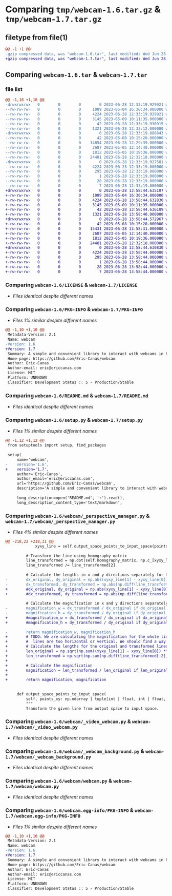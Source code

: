 # Comparing `tmp/webcam-1.6.tar.gz` & `tmp/webcam-1.7.tar.gz`

## filetype from file(1)

```diff
@@ -1 +1 @@
-gzip compressed data, was "webcam-1.6.tar", last modified: Wed Jun 28 12:33:19 2023, max compression
+gzip compressed data, was "webcam-1.7.tar", last modified: Wed Jun 28 13:58:44 2023, max compression
```

## Comparing `webcam-1.6.tar` & `webcam-1.7.tar`

### file list

```diff
@@ -1,18 +1,18 @@
-drwxrwxrwx   0        0        0        0 2023-06-28 12:33:19.929921 webcam-1.6/
--rw-rw-rw-   0        0        0     1089 2023-05-04 16:30:34.000000 webcam-1.6/LICENSE
--rw-rw-rw-   0        0        0     4224 2023-06-28 12:33:19.929921 webcam-1.6/PKG-INFO
--rw-rw-rw-   0        0        0     3145 2023-05-09 10:11:35.000000 webcam-1.6/README.md
--rw-rw-rw-   0        0        0       42 2023-06-28 12:33:19.930915 webcam-1.6/setup.cfg
--rw-rw-rw-   0        0        0     1321 2023-06-28 12:33:12.000000 webcam-1.6/setup.py
-drwxrwxrwx   0        0        0        0 2023-06-28 12:33:19.888843 webcam-1.6/webcam/
--rw-rw-rw-   0        0        0       42 2023-05-08 10:15:20.000000 webcam-1.6/webcam/__init__.py
--rw-rw-rw-   0        0        0    14854 2023-06-28 12:29:39.000000 webcam-1.6/webcam/_perspective_manager.py
--rw-rw-rw-   0        0        0     2687 2023-05-05 12:14:40.000000 webcam-1.6/webcam/_video_webcam.py
--rw-rw-rw-   0        0        0     1812 2023-05-05 10:19:36.000000 webcam-1.6/webcam/_webcam_background.py
--rw-rw-rw-   0        0        0    24481 2023-06-28 12:32:18.000000 webcam-1.6/webcam/webcam.py
-drwxrwxrwx   0        0        0        0 2023-06-28 12:33:19.927581 webcam-1.6/webcam.egg-info/
--rw-rw-rw-   0        0        0     4224 2023-06-28 12:33:19.000000 webcam-1.6/webcam.egg-info/PKG-INFO
--rw-rw-rw-   0        0        0      295 2023-06-28 12:33:19.000000 webcam-1.6/webcam.egg-info/SOURCES.txt
--rw-rw-rw-   0        0        0        1 2023-06-28 12:33:19.000000 webcam-1.6/webcam.egg-info/dependency_links.txt
--rw-rw-rw-   0        0        0       28 2023-06-28 12:33:19.000000 webcam-1.6/webcam.egg-info/requires.txt
--rw-rw-rw-   0        0        0        7 2023-06-28 12:33:19.000000 webcam-1.6/webcam.egg-info/top_level.txt
+drwxrwxrwx   0        0        0        0 2023-06-28 13:58:44.635107 webcam-1.7/
+-rw-rw-rw-   0        0        0     1089 2023-05-04 16:30:34.000000 webcam-1.7/LICENSE
+-rw-rw-rw-   0        0        0     4224 2023-06-28 13:58:44.632830 webcam-1.7/PKG-INFO
+-rw-rw-rw-   0        0        0     3145 2023-05-09 10:11:35.000000 webcam-1.7/README.md
+-rw-rw-rw-   0        0        0       42 2023-06-28 13:58:44.636109 webcam-1.7/setup.cfg
+-rw-rw-rw-   0        0        0     1321 2023-06-28 13:58:40.000000 webcam-1.7/setup.py
+drwxrwxrwx   0        0        0        0 2023-06-28 13:58:44.572967 webcam-1.7/webcam/
+-rw-rw-rw-   0        0        0       42 2023-05-08 10:15:20.000000 webcam-1.7/webcam/__init__.py
+-rw-rw-rw-   0        0        0    15431 2023-06-28 13:58:31.000000 webcam-1.7/webcam/_perspective_manager.py
+-rw-rw-rw-   0        0        0     2687 2023-05-05 12:14:40.000000 webcam-1.7/webcam/_video_webcam.py
+-rw-rw-rw-   0        0        0     1812 2023-05-05 10:19:36.000000 webcam-1.7/webcam/_webcam_background.py
+-rw-rw-rw-   0        0        0    24481 2023-06-28 12:32:18.000000 webcam-1.7/webcam/webcam.py
+drwxrwxrwx   0        0        0        0 2023-06-28 13:58:44.630830 webcam-1.7/webcam.egg-info/
+-rw-rw-rw-   0        0        0     4224 2023-06-28 13:58:44.000000 webcam-1.7/webcam.egg-info/PKG-INFO
+-rw-rw-rw-   0        0        0      295 2023-06-28 13:58:44.000000 webcam-1.7/webcam.egg-info/SOURCES.txt
+-rw-rw-rw-   0        0        0        1 2023-06-28 13:58:44.000000 webcam-1.7/webcam.egg-info/dependency_links.txt
+-rw-rw-rw-   0        0        0       28 2023-06-28 13:58:44.000000 webcam-1.7/webcam.egg-info/requires.txt
+-rw-rw-rw-   0        0        0        7 2023-06-28 13:58:44.000000 webcam-1.7/webcam.egg-info/top_level.txt
```

### Comparing `webcam-1.6/LICENSE` & `webcam-1.7/LICENSE`

 * *Files identical despite different names*

### Comparing `webcam-1.6/PKG-INFO` & `webcam-1.7/PKG-INFO`

 * *Files 1% similar despite different names*

```diff
@@ -1,10 +1,10 @@
 Metadata-Version: 2.1
 Name: webcam
-Version: 1.6
+Version: 1.7
 Summary: A simple and convenient library to interact with webcams in Python without having to address Hardware Limitations
 Home-page: https://github.com/Eric-Canas/webcam
 Author: Eric-Canas
 Author-email: eric@ericcanas.com
 License: MIT
 Platform: UNKNOWN
 Classifier: Development Status :: 5 - Production/Stable
```

### Comparing `webcam-1.6/README.md` & `webcam-1.7/README.md`

 * *Files identical despite different names*

### Comparing `webcam-1.6/setup.py` & `webcam-1.7/setup.py`

 * *Files 1% similar despite different names*

```diff
@@ -1,12 +1,12 @@
 from setuptools import setup, find_packages
 
 setup(
     name='webcam',
-    version='1.6',
+    version='1.7',
     author='Eric-Canas',
     author_email='eric@ericcanas.com',
     url='https://github.com/Eric-Canas/webcam',
     description='A simple and convenient library to interact with webcams in Python without having to address Hardware Limitations',
 
     long_description=open('README.md', 'r').read(),
     long_description_content_type='text/markdown',
```

### Comparing `webcam-1.6/webcam/_perspective_manager.py` & `webcam-1.7/webcam/_perspective_manager.py`

 * *Files 4% similar despite different names*

```diff
@@ -218,22 +218,31 @@
             xyxy_line = self.output_space_points_to_input_space(points_xy=xyxy_line)
 
         # Transform the line using homography matrix
         line_transformed = np.dot(self.homography_matrix, np.c_[xyxy_line, np.ones(2)].T)
         line_transformed /= line_transformed[2]
 
         # Calculate the lengths in x and y directions separately for the original and transformed lines
-        dx_original, dy_original = np.abs(xyxy_line[1] - xyxy_line[0])
-        dx_transformed, dy_transformed = np.abs(np.diff(line_transformed[:2], axis=1).squeeze())
+        #dx_original, dy_original = np.abs(xyxy_line[1] - xyxy_line[0])
+        #dx_transformed, dy_transformed = np.abs(np.diff(line_transformed[:2], axis=1).squeeze())
 
         # Calculate the magnification in x and y directions separately
-        magnification_w = dx_transformed / dx_original if dx_original != 0 else 1.0
-        magnification_h = dy_transformed / dy_original if dy_original != 0 else 1.0
+        #magnification_w = dx_transformed / dx_original if dx_original != 0 else 1.0
+        #magnification_h = dy_transformed / dy_original if dy_original != 0 else 1.0
 
-        return magnification_w, magnification_h
+        # TODO: We are calculating the magnification for the whole line, because h,w magnification becomes buggy when
+        #  lines are too horizontal or vertical. We should find a way to fix that.
+        # Calculate the lengths for the original and transformed lines
+        len_original = np.sqrt(np.sum((xyxy_line[1] - xyxy_line[0]) ** 2))
+        len_transformed = np.sqrt(np.sum(np.diff(line_transformed[:2], axis=1).squeeze() ** 2))
+
+        # Calculate the magnification
+        magnification = len_transformed / len_original if len_original != 0 else 1.0
+
+        return magnification, magnification
 
 
     def output_space_points_to_input_space(
         self, points_xy: np.ndarray | tuple[int | float, int | float, int | float, int | float]) -> np.ndarray:
         """
         Transform the given line from output space to input space.
```

### Comparing `webcam-1.6/webcam/_video_webcam.py` & `webcam-1.7/webcam/_video_webcam.py`

 * *Files identical despite different names*

### Comparing `webcam-1.6/webcam/_webcam_background.py` & `webcam-1.7/webcam/_webcam_background.py`

 * *Files identical despite different names*

### Comparing `webcam-1.6/webcam/webcam.py` & `webcam-1.7/webcam/webcam.py`

 * *Files identical despite different names*

### Comparing `webcam-1.6/webcam.egg-info/PKG-INFO` & `webcam-1.7/webcam.egg-info/PKG-INFO`

 * *Files 1% similar despite different names*

```diff
@@ -1,10 +1,10 @@
 Metadata-Version: 2.1
 Name: webcam
-Version: 1.6
+Version: 1.7
 Summary: A simple and convenient library to interact with webcams in Python without having to address Hardware Limitations
 Home-page: https://github.com/Eric-Canas/webcam
 Author: Eric-Canas
 Author-email: eric@ericcanas.com
 License: MIT
 Platform: UNKNOWN
 Classifier: Development Status :: 5 - Production/Stable
```

